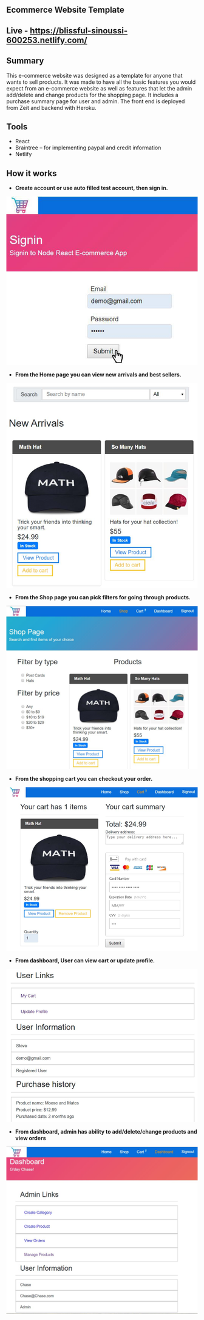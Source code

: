 ## Ecommerce Website Template

## Live - https://blissful-sinoussi-600253.netlify.com/

## Summary 
This e-commerce website was designed as a template for anyone that wants to sell products. 
It was made to have all the basic features you would expect from an e-commerce website as well as features that let the admin add/delete and change products for the shopping page. It includes a purchase summary page for user and admin. The front end is deployed from Zeit and backend with Heroku.  

## Tools
 - React
 - Braintree – for implementing paypal and credit information
 - Netlify
 
## How it works

- **Create account or use auto filled test account, then sign in.**

![](public/images/1.jpg)
 
 - **From the Home page you can view new arrivals and best sellers.**
 
![](public/images/2.JPG)
 
 - **From the Shop page you can pick filters for going through products.**
 
![](public/images/3.JPG)

 - **From the shopping cart you can checkout your order.**
 
![](public/images/4.JPG)

 - **From dashboard, User can view cart or update profile.**
 
![](public/images/5.JPG)

 - **From dashboard, admin has ability to add/delete/change products and view orders**
 
![](public/images/6.JPG)

